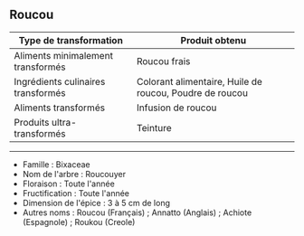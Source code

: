 ## Roucou

| **Type de transformation**         | **Produit obtenu**                                      |
| ---------------------------------- | ------------------------------------------------------- |
| Aliments minimalement transformés  | Roucou frais                                            |
| Ingrédients culinaires transformés | Colorant alimentaire, Huile de roucou, Poudre de roucou |
| Aliments transformés               | Infusion de roucou                                      |
| Produits ultra-transformés         | Teinture                                                |

---

- Famille : Bixaceae
- Nom de l'arbre : Roucouyer
- Floraison : Toute l'année
- Fructification : Toute l'année
- Dimension de l'épice : 3 à 5 cm de long
- Autres noms : Roucou (Français) ; Annatto (Anglais) ; Achiote (Espagnole) ; Roukou (Creole)
